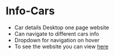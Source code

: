 # Info-Cars
* Car details Desktop one page website 
* Can navigate to different cars info
* Dropdown for navigation on hover
* To see the website you can view [here](https://manan936.github.io/Info-Cars/)
